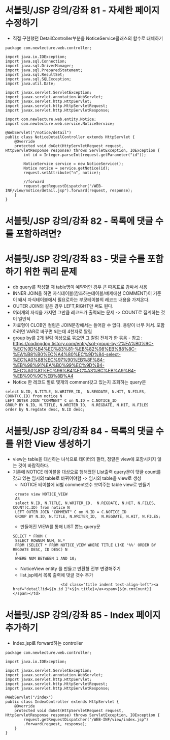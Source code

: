 # 서블릿/JSP 강의/강좌 81 - 자세한 페이지 수정하기
* 직접 구현했던 DetailController부분을 NoticeService클래스의 함수로 대체하기
```
package com.newlecture.web.controller;

import java.io.IOException;
import java.sql.Connection;
import java.sql.DriverManager;
import java.sql.PreparedStatement;
import java.sql.ResultSet;
import java.sql.SQLException;
import java.util.Date;

import javax.servlet.ServletException;
import javax.servlet.annotation.WebServlet;
import javax.servlet.http.HttpServlet;
import javax.servlet.http.HttpServletRequest;
import javax.servlet.http.HttpServletResponse;

import com.newlecture.web.entity.Notice;
import com.newlecture.web.service.NoticeService;

@WebServlet("/notice/detail")
public class NoticeDetailController extends HttpServlet {
	@Override
	protected void doGet(HttpServletRequest request, HttpServletResponse response) throws ServletException, IOException {
		int id = Integer.parseInt(request.getParameter("id"));
		
		NoticeService service = new NoticeService();
		Notice notice = service.getNotice(id);
		request.setAttribute("n", notice);
		
		//forward
		request.getRequestDispatcher("/WEB-INF/view/notice/detail.jsp").forward(request, response);
	}
}

```

# 서블릿/JSP 강의/강좌 82 - 목록에 댓글 수를 포함하려면?

# 서블릿/JSP 강의/강좌 83 - 댓글 수를 포함하기 위한 쿼리 문제
* db query를 작성할 때 table명이 예약어인 경우 큰 따옴표로 감싸서 사용
* INNER JOIN을 하면 자식테이블(참조하는테이블/예제에선 COMMENT)이 기준이 돼서 자식테이블에서 필요로하는 부모테이블의 레코드 내용을 가져온다.
* OUTER JOIN의 같은 경우 LEFT,RIGHT만 써도 된다.
* 여러개의 자식을 가지면 그만큼 레코드가 출력되는 문제 -> COUNT로 집계하는 것이 일반적
* 자료형이 CLOB인 컬럼은 JOIN문장에서는 들어갈 수 없다. 용량이 너무 커서. 포함하려면 VAR로 바꾸면 되는데 4천자로 짤림
* group by를 2개 컬럼 이상으로 묶으면 그 칼럼 전체가 한 묶음 - 참고 : https://codingdog.tistory.com/entry/sql-group-by-2%EA%B0%9C-%EC%9D%B4%EC%83%81-%EB%82%98%EB%88%8C-%EA%B8%B0%EC%A4%80%EC%9D%84-select-%EC%A0%88%EC%97%90%EB%8F%84-%EB%98%91%EA%B0%99%EC%9D%B4-%EC%A0%81%EC%96%B4%EC%A3%BC%EB%A9%B4-%EB%90%9C%EB%8B%A4
* Notice 한 레코드 별로 몇개의 comment갖고 있는지 조회하는 query문
```
select N.ID, N.TITLE, N.WRITER_ID,  N.REGDATE, N.HIT, N.FILES, COUNT(C.ID) from notice N
LEFT OUTER JOIN "COMMENT" C on N.ID = C.NOTICE_ID
GROUP BY N.ID, N.TITLE, N.WRITER_ID,  N.REGDATE, N.HIT, N.FILES
order by N.regdate desc, N.ID desc;
```

# 서블릿/JSP 강의/강좌 84 - 목록의 댓글 수를 위한 View 생성하기
* view는 table을 대신하는 녀석으로 데이터의 필터, 정렬은 view에 포함시키지 않는 것이 바람직하다.
* 기존에 NOTICE 테이블을 대상으로 행해졌던 LIst출력 query문이 댓글 count를 갖고 있는 임시의 table로 바뀌어야함 -> 임시의 table을 view로 생성
   * NOTICE 테이블에 id별 comment갯수 보여주는 table view로 만들기
   ```
    create view NOTICE_VIEW
    AS
    select N.ID, N.TITLE, N.WRITER_ID,  N.REGDATE, N.HIT, N.FILES, COUNT(C.ID) from notice N
    LEFT OUTER JOIN "COMMENT" C on N.ID = C.NOTICE_ID
    GROUP BY N.ID, N.TITLE, N.WRITER_ID,  N.REGDATE, N.HIT, N.FILES;
   ```
   * 만들어진 VIEW를 통해 LIST 뽑느 query문
   ```
   SELECT * FROM (
    SELECT ROWNUM NUM, N.*
    FROM (SELECT * FROM NOTICE_VIEW WHERE TITLE LIKE '%%' ORDER BY REGDATE DESC, ID DESC) N
    )
    WHERE NUM BETWEEN 1 AND 10;
   ```
   * NoticeView entity 를 만들고 반환형 전부 변경해주기
   * list.jsp에서 목록 출력에 댓글 갯수 추가
   ```
   						<td class="title indent text-align-left"><a href="detail?id=${n.id }">${n.title}</a><span>[${n.cmtCount}]</span></td>
   ```
   
# 서블릿/JSP 강의/강좌 85 - Index 페이지 추가하기
*  Index.jsp로 forward하는 controller
```
package com.newlecture.web.controller;

import java.io.IOException;

import javax.servlet.ServletException;
import javax.servlet.annotation.WebServlet;
import javax.servlet.http.HttpServlet;
import javax.servlet.http.HttpServletRequest;
import javax.servlet.http.HttpServletResponse;

@WebServlet("/index")
public class IndexController extends HttpServlet {
	@Override
	protected void doGet(HttpServletRequest request, HttpServletResponse response) throws ServletException, IOException {
		request.getRequestDispatcher("/WEB-INF/view/index.jsp")
		.forward(request, response);
	}
}

```
